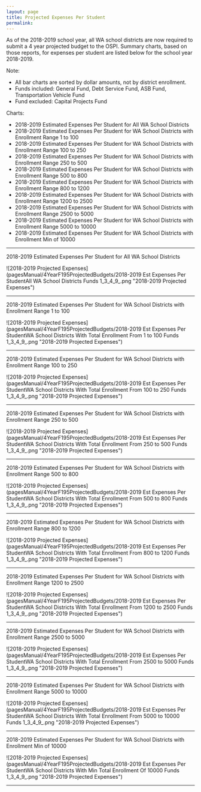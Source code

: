 ```yaml
---
layout: page
title: Projected Expenses Per Student
permalink:
---
```

As of the 2018-2019 school year, all WA school districts are now required to submit a 4 year projected budget to the OSPI. 
Summary charts, based on those reports, for expenses per student are listed below for the school year 2018-2019. 

Note: 
- All bar charts are sorted by dollar amounts, not by district enrollment.
- Funds included: General Fund, Debt Service Fund, ASB Fund, Transportation Vehicle Fund
- Fund excluded: Capital Projects Fund 

Charts:
- 2018-2019 Estimated Expenses Per Student for All WA School Districts
- 2018-2019 Estimated Expenses Per Student for WA School Districts with Enrollment Range 1 to 100
- 2018-2019 Estimated Expenses Per Student for WA School Districts with Enrollment Range 100 to 250
- 2018-2019 Estimated Expenses Per Student for WA School Districts with Enrollment Range 250 to 500
- 2018-2019 Estimated Expenses Per Student for WA School Districts with Enrollment Range 500 to 800
- 2018-2019 Estimated Expenses Per Student for WA School Districts with Enrollment Range 800 to 1200
- 2018-2019 Estimated Expenses Per Student for WA School Districts with Enrollment Range 1200 to 2500
- 2018-2019 Estimated Expenses Per Student for WA School Districts with Enrollment Range 2500 to 5000
- 2018-2019 Estimated Expenses Per Student for WA School Districts with Enrollment Range 5000 to 10000
- 2018-2019 Estimated Expenses Per Student for WA School Districts with Enrollment Min of 10000

___

2018-2019 Estimated Expenses Per Student for All WA School Districts

![2018-2019 Projected Expenses](pagesManual/4YearF195ProjectedBudgets/2018-2019 Est Expenses Per StudentAll WA School Districts Funds 1_3_4_9_.png "2018-2019 Projected Expenses")

___

2018-2019 Estimated Expenses Per Student for WA School Districts with Enrollment Range 1 to 100

![2018-2019 Projected Expenses](pagesManual/4YearF195ProjectedBudgets/2018-2019 Est Expenses Per StudentWA School Districts With Total Enrollment From 1 to 100 Funds 1_3_4_9_.png "2018-2019 Projected Expenses")

___

2018-2019 Estimated Expenses Per Student for WA School Districts with Enrollment Range 100 to 250

![2018-2019 Projected Expenses](pagesManual/4YearF195ProjectedBudgets/2018-2019 Est Expenses Per StudentWA School Districts With Total Enrollment From 100 to 250 Funds 1_3_4_9_.png "2018-2019 Projected Expenses")

___

2018-2019 Estimated Expenses Per Student for WA School Districts with Enrollment Range 250 to 500

![2018-2019 Projected Expenses](pagesManual/4YearF195ProjectedBudgets/2018-2019 Est Expenses Per StudentWA School Districts With Total Enrollment From 250 to 500 Funds 1_3_4_9_.png "2018-2019 Projected Expenses")

___

2018-2019 Estimated Expenses Per Student for WA School Districts with Enrollment Range 500 to 800

![2018-2019 Projected Expenses](pagesManual/4YearF195ProjectedBudgets/2018-2019 Est Expenses Per StudentWA School Districts With Total Enrollment From 500 to 800 Funds 1_3_4_9_.png "2018-2019 Projected Expenses")

___

2018-2019 Estimated Expenses Per Student for WA School Districts with Enrollment Range 800 to 1200

![2018-2019 Projected Expenses](pagesManual/4YearF195ProjectedBudgets/2018-2019 Est Expenses Per StudentWA School Districts With Total Enrollment From 800 to 1200 Funds 1_3_4_9_.png "2018-2019 Projected Expenses")

___

2018-2019 Estimated Expenses Per Student for WA School Districts with Enrollment Range 1200 to 2500

![2018-2019 Projected Expenses](pagesManual/4YearF195ProjectedBudgets/2018-2019 Est Expenses Per StudentWA School Districts With Total Enrollment From 1200 to 2500 Funds 1_3_4_9_.png "2018-2019 Projected Expenses")

___

2018-2019 Estimated Expenses Per Student for WA School Districts with Enrollment Range 2500 to 5000

![2018-2019 Projected Expenses](pagesManual/4YearF195ProjectedBudgets/2018-2019 Est Expenses Per StudentWA School Districts With Total Enrollment From 2500 to 5000 Funds 1_3_4_9_.png "2018-2019 Projected Expenses")

___

2018-2019 Estimated Expenses Per Student for WA School Districts with Enrollment Range 5000 to 10000

![2018-2019 Projected Expenses](pagesManual/4YearF195ProjectedBudgets/2018-2019 Est Expenses Per StudentWA School Districts With Total Enrollment From 5000 to 10000 Funds 1_3_4_9_.png "2018-2019 Projected Expenses")

___

2018-2019 Estimated Expenses Per Student for WA School Districts with Enrollment Min of 10000

![2018-2019 Projected Expenses](pagesManual/4YearF195ProjectedBudgets/2018-2019 Est Expenses Per StudentWA School Districts With Min Total Enrollment Of 10000 Funds 1_3_4_9_.png "2018-2019 Projected Expenses")

___
